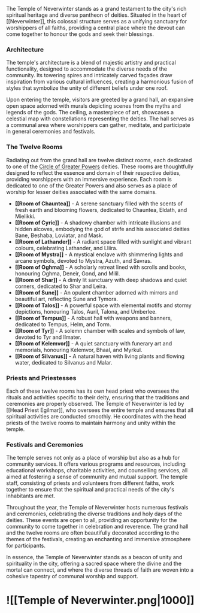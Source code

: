 The Temple of Neverwinter stands as a grand testament to the city's rich spiritual heritage and diverse pantheon of deities. Situated in the heart of [[Neverwinter]], this colossal structure serves as a unifying sanctuary for worshippers of all faiths, providing a central place where the devout can come together to honour the gods and seek their blessings.

### Architecture
The temple's architecture is a blend of majestic artistry and practical functionality, designed to accommodate the diverse needs of the community. Its towering spires and intricately carved façades draw inspiration from various cultural influences, creating a harmonious fusion of styles that symbolize the unity of different beliefs under one roof.

Upon entering the temple, visitors are greeted by a grand hall, an expansive open space adorned with murals depicting scenes from the myths and legends of the gods. The ceiling, a masterpiece of art, showcases a celestial map with constellations representing the deities. The hall serves as a communal area where worshippers can gather, meditate, and participate in general ceremonies and festivals.

### The Twelve Rooms

Radiating out from the grand hall are twelve distinct rooms, each dedicated to one of the [Circle of Greater Powers](https://forgottenrealms.fandom.com/wiki/Circle_of_Greater_Powers) deities. These rooms are thoughtfully designed to reflect the essence and domain of their respective deities, providing worshippers with an immersive experience. Each room is dedicated to one of the Greater Powers and also serves as a place of worship for lesser deities associated with the same domains.

- **[[Room of Chauntea]]** - A serene sanctuary filled with the scents of fresh earth and blooming flowers, dedicated to Chauntea, Eldath, and Mielikki.
- **[[Room of Cyric]]** - A shadowy chamber with intricate illusions and hidden alcoves, embodying the god of strife and his associated deities Bane, Beshaba, Loviatar, and Mask.
- **[[Room of Lathander]]** - A radiant space filled with sunlight and vibrant colours, celebrating Lathander, and Lliira.
- **[[Room of Mystra]]** - A mystical enclave with shimmering lights and arcane symbols, devoted to Mystra, Azuth, and Savras.
- **[[Room of Oghma]]** - A scholarly retreat lined with scrolls and books, honouring Oghma, Deneir, Gond, and Milil.
- **[[Room of Shar]]** - A dimly lit sanctuary with deep shadows and quiet corners, dedicated to Shar and Leira.
- **[[Room of Sune]]** - An opulent chamber adorned with mirrors and beautiful art, reflecting Sune and Tymora.
- **[[Room of Talos]]** - A powerful space with elemental motifs and stormy depictions, honouring Talos, Auril, Talona, and Umberlee.
- **[[Room of Tempus]]** - A robust hall with weapons and banners, dedicated to Tempus, Helm, and Torm.
- **[[Room of Tyr]]** - A solemn chamber with scales and symbols of law, devoted to Tyr and Ilmater.
- **[[Room of Kelemvor]]** - A quiet sanctuary with funerary art and memorials, honouring Kelemvor, Bhaal, and Myrkul.
- **[[Room of Silvanus]]** - A natural haven with living plants and flowing water, dedicated to Silvanus and Malar.

### Priests and Priestesses
Each of these twelve rooms has its own head priest who oversees the rituals and activities specific to their deity, ensuring that the traditions and ceremonies are properly observed. The Temple of Neverwinter is led by [[Head Priest Egilmar]], who oversees the entire temple and ensures that all spiritual activities are conducted smoothly. He coordinates with the head priests of the twelve rooms to maintain harmony and unity within the temple.

### Festivals and Ceremonies
The temple serves not only as a place of worship but also as a hub for community services. It offers various programs and resources, including educational workshops, charitable activities, and counselling services, all aimed at fostering a sense of community and mutual support. The temple staff, consisting of priests and volunteers from different faiths, work together to ensure that the spiritual and practical needs of the city's inhabitants are met.

Throughout the year, the Temple of Neverwinter hosts numerous festivals and ceremonies, celebrating the diverse traditions and holy days of the deities. These events are open to all, providing an opportunity for the community to come together in celebration and reverence. The grand hall and the twelve rooms are often beautifully decorated according to the themes of the festivals, creating an enchanting and immersive atmosphere for participants.

In essence, the Temple of Neverwinter stands as a beacon of unity and spirituality in the city, offering a sacred space where the divine and the mortal can connect, and where the diverse threads of faith are woven into a cohesive tapestry of communal worship and support.
# ![[Temple of Neverwinter.png|1000]]